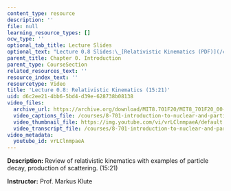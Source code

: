 ```yaml
---
content_type: resource
description: ''
file: null
learning_resource_types: []
ocw_type: ''
optional_tab_title: Lecture Slides
optional_text: "Lecture 0.8 Slides:\_[Relativistic Kinematics (PDF)](/courses/8-701-introduction-to-nuclear-and-particle-physics-fall-2020/resources/mit8_701f20_lec0-8)"
parent_title: Chapter 0. Introduction
parent_type: CourseSection
related_resources_text: ''
resource_index_text: ''
resourcetype: Video
title: 'Lecture 0.8: Relativistic Kinematics (15:21)'
uid: d6c2ee21-4bb6-5bd4-d39e-628738b08138
video_files:
  archive_url: https://archive.org/download/MIT8.701F20/MIT8_701F20_00-08_RelKinematics_300k.mp4
  video_captions_file: /courses/8-701-introduction-to-nuclear-and-particle-physics-fall-2020/18e71146968058009623a8d423dd6d7c_vrLClnmpaeA.vtt
  video_thumbnail_file: https://img.youtube.com/vi/vrLClnmpaeA/default.jpg
  video_transcript_file: /courses/8-701-introduction-to-nuclear-and-particle-physics-fall-2020/453400b7075a53a7e09b52aa0e34e6dd_vrLClnmpaeA.pdf
video_metadata:
  youtube_id: vrLClnmpaeA
---
```


**Description:** Review of relativistic kinematics with examples of particle decay, production of scattering. (15:21)

**Instructor:** Prof. Markus Klute